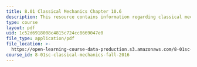 ```yaml
---
title: 8.01 Classical Mechanics Chapter 10.6
description: This resource contains information regarding classical mechanics.
type: course
layout: pdf
uid: 1c52d6918008c4815c724cc8669047e0
file_type: application/pdf
file_location: >-
  https://open-learning-course-data-production.s3.amazonaws.com/8-01sc-classical-mechanics-fall-2016/1c52d6918008c4815c724cc8669047e0_MIT8_01F16_chapter10.6.pdf
course_id: 8-01sc-classical-mechanics-fall-2016
---
```

